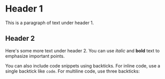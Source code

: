 # Header 1

This is a paragraph of text under header 1.

## Header 2

Here's some more text under header 2. You can use *italic* and **bold** text to emphasize important points.

You can also include code snippets using backticks. For inline code, use a single backtick like `code`. For multiline code, use three backticks: